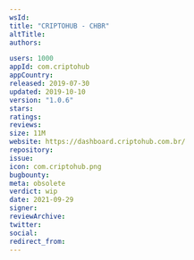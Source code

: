 ```yaml
---
wsId: 
title: "CRIPTOHUB - CHBR"
altTitle: 
authors:

users: 1000
appId: com.criptohub
appCountry: 
released: 2019-07-30
updated: 2019-10-10
version: "1.0.6"
stars: 
ratings: 
reviews: 
size: 11M
website: https://dashboard.criptohub.com.br/
repository: 
issue: 
icon: com.criptohub.png
bugbounty: 
meta: obsolete
verdict: wip
date: 2021-09-29
signer: 
reviewArchive:
twitter: 
social:
redirect_from:
---
```


